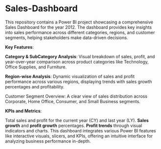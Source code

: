 # Sales-Dashboard
This repository contains a Power BI project showcasing a comprehensive Sales Dashboard for the year 2012. The dashboard provides key insights into sales performance across different categories, regions, and customer segments, helping stakeholders make data-driven decisions.


**Key Features**:

**Category & SubCategory Analysis**: Visual breakdown of sales, profit, and year-over-year comparison across product categories like Technology, Office Supplies, and Furniture.

**Region-wise Analysis**: Dynamic visualization of sales and profit performance across various regions, displaying trends with sales growth percentages and profitability.

Customer Segment Overview: A clear view of sales distribution across Corporate, Home Office, Consumer, and Small Business segments.

**KPIs and Metrics**:

Total sales and profit for the current year (CY) and last year (LY).
**Sales growth** and **profit growth** percentages.
**Profit trends** through visual indicators and charts.
This dashboard integrates various Power BI features like interactive visuals, slicers, and KPIs, offering an intuitive interface for analyzing business performance in-depth.

